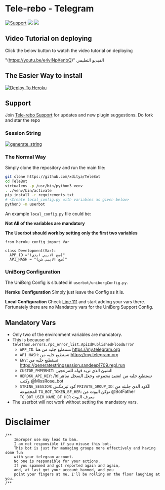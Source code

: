 # Tele-rebo - Telegram 

<p align="left">
    <a href="https://t.me/https://t.me/telelrebo"> <img src="https://img.shields.io/badge/telegram-Support_Group-blue?style=@telerebox=telegram" alt="Support" /></a>
    <a href="https://github.com/telelrebo/telerebo/stargazers"><img src="https://img.shields.io/github/stars/telelrebo/telerebo?style=social"></a>
    <a href="https://github.com/telelrebo/telelrebo"><img src="https://img.shields.io/github/last-commit/telersbo/telelrebo?style=flat-square"></a>
</p>
    
## Video Tutorial on deploying

Click the below button to watch the video tutorial on deploying

"(https://youtu.be/e4vINpXenbQ)" الفيديو التعليمي
   
## The Easier Way to install

[![Deploy To Heroku](https://www.herokucdn.com/deploy/button.svg)](https://heroku.com/deploy?template=https://github.com/xditya/TeleBot)

## Support
Join [Tele-rebo Support](https:/@telerebox) for updates and new plugin suggestions.
Do fork and star the repo 

### Session String 
<a href="https://telebot-sessionstring-generator.xditya.repl.run/" target="_blank"><img src="https://img.shields.io/badge/run-string__session.py-red?style=for-the-badge&logo=repl.it" alt="generate_string" /></a>

### The Normal Way

Simply clone the repository and run the main file:
```sh
git clone https://github.com/xditya/TeleBot
cd TeleBot
virtualenv -p /usr/bin/python3 venv
. ./venv/bin/activate
pip install -r requirements.txt
# <Create local_config.py with variables as given below>
python3 -m userbot
```

An example `local_config.py` file could be:

**Not All of the variables are mandatory**

__The Userbot should work by setting only the first two variables__

```python3
from heroku_config import Var

class Development(Var):
  APP_ID ="(ضع الايبي ايدي)" 
  API_HASH = "(ضع الايبي شن)" 
```

### UniBorg Configuration

The UniBorg Config is situated in `userbot/uniborgConfig.py`.

**Heroku Configuration**
Simply just leave the Config as it is.

**Local Configuration**
Check [Line 111](https://github.com/Total-Noob-69/X-tra-Telegram/blob/master/userbot/uniborgConfig.py#L111) and start adding your vars there.
Fortunately there are no Mandatory vars for the UniBorg Support Config.

## Mandatory Vars

- Only two of the environment variables are mandatory.
- This is because of `telethon.errors.rpc_error_list.ApiIdPublishedFloodError`
    - `APP_ID`:    تستطيع جلبه من هنا https://my.telegram.org
    - `API_HASH`:    تستطيع جلبه من  https://my.telegram.org
    -  `ENV`:                تستطيع  جليه من  https://generatestringsession.sandeep1709.repl.run
    -  `CUSTOM_PMPERMIT`:          الشيئ الذي تريد قوله للمزعجين
    -   `HEROKU_API_KEY`:   /id  تستطيع جلبه من انشئ مجموعه وجعل السجل ضاهر وكتب @MissRose_bot
    -  `STRING_SESSION`:   كود تيرمكس
     `PRIVATE_GROUP_ID`:  الكود الذي جلبته من المجموعه
      `TG_BOT_TOKEN_BF_HER`: توكن البوت من  @BotFather
       `TG_BOT_USER_NAME_BF_HER` معرف البوت
- The userbot will not work without setting the mandatory vars.

# Disclaimer
```
/**
    Improper use may lead to ban.
    I am not responsible if you misuse this bot.
	This bot is just for managing groups more effectively and having some fun
	with your telegram account.
	No one is responsible for your actions.
	If you spammed and got reported again and again, 
	and, at last got your account banned, and you
	point your fingers at me, I'll be rolling on the floor laughing at you.
/**
```


